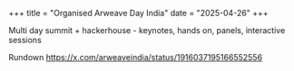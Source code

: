 +++
title = "Organised Arweave Day India"
date = "2025-04-26"
+++

Multi day summit + hackerhouse - keynotes, hands on, panels, interactive sessions

Rundown https://x.com/arweaveindia/status/1916037195166552556
